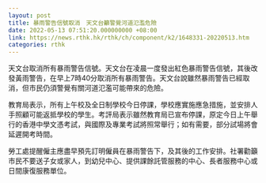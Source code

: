 ```yaml
---
layout: post
title: 暴雨警告信號取消　天文台籲警覺河道氾濫危險
date: 2022-05-13 07:51:20.000000000 +08:00
link: https://news.rthk.hk/rthk/ch/component/k2/1648331-20220513.htm
categories: rthk
---
```


天文台取消所有暴雨警告信號。天文台在凌晨一度發出紅色暴雨警告信號，其後改發黃雨警告，在早上7時40分取消所有暴雨警告。天文台說雖然暴雨警告已經取消，但市民仍須警覺有關河道氾濫可能帶來的危險。

教育局表示，所有上午校及全日制學校今日停課，學校應實施應急措施，並安排人手照顧可能返抵學校的學生。考評局表示雖然教育局已宣布停課，原定今日上午舉行的香港中學文憑考試，與國際及專業考試將照常舉行；如有需要，部分試場將會延遲開考時間。

勞工處提醒僱主應盡早預先訂明僱員在暴雨警告下，及其後的工作安排。社署勸籲市民不要送子女或家人，到幼兒中心、提供課餘託管服務的中心、長者服務中心或日間康復服務單位。
